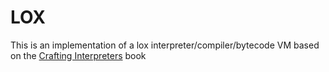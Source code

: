 # LOX 

This is an implementation of a lox interpreter/compiler/bytecode VM based on the [Crafting Interpreters](https://craftinginterpreters.com/) book